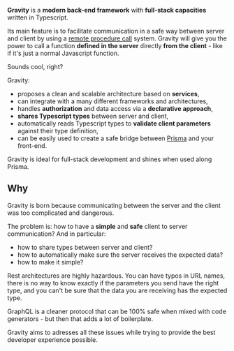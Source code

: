 **Gravity** is a **modern back-end framework** with **full-stack capacities** written in Typescript.

Its main feature is to facilitate communication in a safe way between server and client by using a [remote procedure call](https://en.wikipedia.org/wiki/Remote_procedure_call) system. Gravity will give you the power to call a function **defined in the server** directly **from the client** - like if it's just a normal Javascript function.

Sounds cool, right?

Gravity:

- proposes a clean and scalable architecture based on **services**,
- can integrate with a many different frameworks and architectures,
- handles **authorization** and data access via a **declarative approach**,
- **shares Typescript types** between server and client,
- automatically reads Typescript types to **validate client parameters** against their type definition,
- can be easily used to create a safe bridge between [Prisma](https://prisma.io) and your front-end.

Gravity is ideal for full-stack development and shines when used along Prisma.

## Why

Gravity is born because communicating between the server and the client was too complicated and dangerous.

The problem is: how to have a **simple** and **safe** client to server communication? And in particular:

- how to share types between server and client?
- how to automatically make sure the server receives the expected data?
- how to make it simple?

Rest architectures are highly hazardous. You can have typos in URL names, there is no way to know exactly if the parameters you send have the right type, and you can't be sure that the data you are receiving has the expected type.

GraphQL is a cleaner protocol that can be 100% safe when mixed with code generators - but then that adds a lot of boilerplate.

Gravity aims to adresses all these issues while trying to provide the best developer experience possible.
